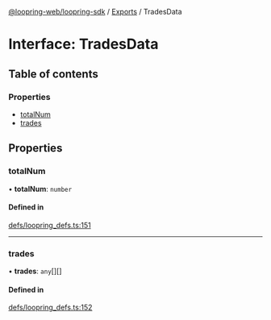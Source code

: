 [@loopring-web/loopring-sdk](../README.md) / [Exports](../modules.md) / TradesData

# Interface: TradesData

## Table of contents

### Properties

- [totalNum](TradesData.md#totalnum)
- [trades](TradesData.md#trades)

## Properties

### totalNum

• **totalNum**: `number`

#### Defined in

[defs/loopring_defs.ts:151](https://github.com/Loopring/loopring_sdk/blob/31d2a2e/src/defs/loopring_defs.ts#L151)

___

### trades

• **trades**: `any`[][]

#### Defined in

[defs/loopring_defs.ts:152](https://github.com/Loopring/loopring_sdk/blob/31d2a2e/src/defs/loopring_defs.ts#L152)
